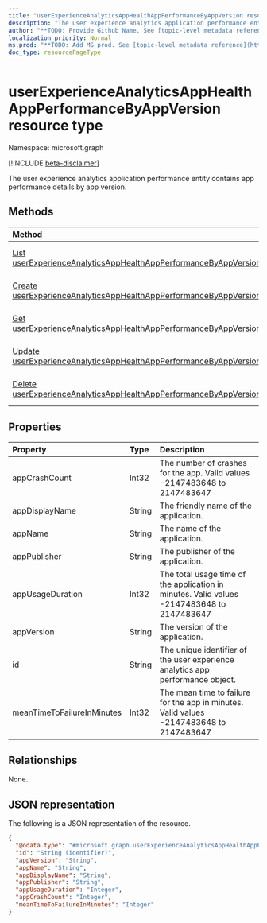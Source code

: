 ```yaml
---
title: "userExperienceAnalyticsAppHealthAppPerformanceByAppVersion resource type"
description: "The user experience analytics application performance entity contains app performance details by app version."
author: "**TODO: Provide Github Name. See [topic-level metadata reference](https://msgo.azurewebsites.net/add/document/guidelines/metadata.html#topic-level-metadata)**"
localization_priority: Normal
ms.prod: "**TODO: Add MS prod. See [topic-level metadata reference](https://msgo.azurewebsites.net/add/document/guidelines/metadata.html#topic-level-metadata)**"
doc_type: resourcePageType
---
```


# userExperienceAnalyticsAppHealthAppPerformanceByAppVersion resource type

Namespace: microsoft.graph

[!INCLUDE [beta-disclaimer](../../includes/beta-disclaimer.md)]

The user experience analytics application performance entity contains app performance details by app version.

## Methods
|Method|Return type|Description|
|:---|:---|:---|
|[List userExperienceAnalyticsAppHealthAppPerformanceByAppVersions](../api/userexperienceanalyticsapphealthappperformancebyappversion-list.md)|[userExperienceAnalyticsAppHealthAppPerformanceByAppVersion](../resources/userexperienceanalyticsapphealthappperformancebyappversion.md) collection|Get a list of the [userExperienceAnalyticsAppHealthAppPerformanceByAppVersion](../resources/userexperienceanalyticsapphealthappperformancebyappversion.md) objects and their properties.|
|[Create userExperienceAnalyticsAppHealthAppPerformanceByAppVersion](../api/userexperienceanalyticsapphealthappperformancebyappversion-create.md)|[userExperienceAnalyticsAppHealthAppPerformanceByAppVersion](../resources/userexperienceanalyticsapphealthappperformancebyappversion.md)|Create a new [userExperienceAnalyticsAppHealthAppPerformanceByAppVersion](../resources/userexperienceanalyticsapphealthappperformancebyappversion.md) object.|
|[Get userExperienceAnalyticsAppHealthAppPerformanceByAppVersion](../api/userexperienceanalyticsapphealthappperformancebyappversion-get.md)|[userExperienceAnalyticsAppHealthAppPerformanceByAppVersion](../resources/userexperienceanalyticsapphealthappperformancebyappversion.md)|Read the properties and relationships of a [userExperienceAnalyticsAppHealthAppPerformanceByAppVersion](../resources/userexperienceanalyticsapphealthappperformancebyappversion.md) object.|
|[Update userExperienceAnalyticsAppHealthAppPerformanceByAppVersion](../api/userexperienceanalyticsapphealthappperformancebyappversion-update.md)|[userExperienceAnalyticsAppHealthAppPerformanceByAppVersion](../resources/userexperienceanalyticsapphealthappperformancebyappversion.md)|Update the properties of a [userExperienceAnalyticsAppHealthAppPerformanceByAppVersion](../resources/userexperienceanalyticsapphealthappperformancebyappversion.md) object.|
|[Delete userExperienceAnalyticsAppHealthAppPerformanceByAppVersion](../api/userexperienceanalyticsapphealthappperformancebyappversion-delete.md)|None|Deletes a [userExperienceAnalyticsAppHealthAppPerformanceByAppVersion](../resources/userexperienceanalyticsapphealthappperformancebyappversion.md) object.|

## Properties
|Property|Type|Description|
|:---|:---|:---|
|appCrashCount|Int32|The number of crashes for the app. Valid values -2147483648 to 2147483647|
|appDisplayName|String|The friendly name of the application.|
|appName|String|The name of the application.|
|appPublisher|String|The publisher of the application.|
|appUsageDuration|Int32|The total usage time of the application in minutes. Valid values -2147483648 to 2147483647|
|appVersion|String|The version of the application.|
|id|String|The unique identifier of the user experience analytics app performance object.|
|meanTimeToFailureInMinutes|Int32|The mean time to failure for the app in minutes. Valid values -2147483648 to 2147483647|

## Relationships
None.

## JSON representation
The following is a JSON representation of the resource.
<!-- {
  "blockType": "resource",
  "keyProperty": "id",
  "@odata.type": "microsoft.graph.userExperienceAnalyticsAppHealthAppPerformanceByAppVersion",
  "openType": false
}
-->
``` json
{
  "@odata.type": "#microsoft.graph.userExperienceAnalyticsAppHealthAppPerformanceByAppVersion",
  "id": "String (identifier)",
  "appVersion": "String",
  "appName": "String",
  "appDisplayName": "String",
  "appPublisher": "String",
  "appUsageDuration": "Integer",
  "appCrashCount": "Integer",
  "meanTimeToFailureInMinutes": "Integer"
}
```

